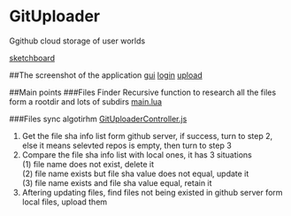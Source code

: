 # GitUploader

Ggithub cloud storage of user worlds

[sketchboard](https://sketchboard.me/BzZs7yYZqOrl)

##The screenshot of the application
[gui](https://github.com/tatfook/GitUploader/blob/master/screenshot/gui.png)
[login](https://github.com/tatfook/GitUploader/blob/master/screenshot/login.png)
[upload](https://github.com/tatfook/GitUploader/blob/master/screenshot/upload.png)

##Main points
###Files Finder
Recursive function to research all the files form a rootdir and lots of subdirs
[main.lua](https://github.com/tatfook/GitUploader/blob/master/Mod/GitUploader/main.lua)

###Files sync algotirhm
[GitUploaderController.js](https://github.com/tatfook/GitUploader/blob/master/script/apps/WebServer/admin/wp-content/pages/gituploader/controllers/GitUploaderController.js)
1. Get the file sha info list form github server, if success, turn to step 2, else it means selevted repos is empty, then turn to step 3  
2. Compare the file sha info list with local ones, it has 3 situations  
(1) file name does not exist, delete it  
(2) file name exists but file sha value does not equal, update it  
(3) file name exists and file sha value equal, retain it  
3. Aftering updating files, find files not being existed in github server form local files, upload them   

